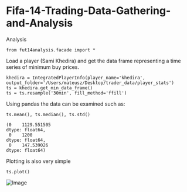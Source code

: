 Fifa-14-Trading-Data-Gathering-and-Analysis
============================================
Analysis
```
from fut14analysis.facade import *
```

Load a player (Sami Khedira) and get the data frame representing a time series of minimum buy prices. 

```
khedira = IntegratedPlayerInfo(player_name='khedira', output_folder='/Users/mateusz/Desktop/trader_data/player_stats')
ts = khedira.get_min_data_frame()
ts = ts.resample('30min', fill_method='ffill')
```

Using pandas the data can be examined such as:

```
ts.mean(), ts.median(), ts.std()
```




    (0    1129.551505
    dtype: float64,
     0    1200
    dtype: float64,
     0    147.539026
    dtype: float64)



Plotting is also very simple

```
ts.plot()
```

![Image](https://raw.githubusercontent.com/mateuszk87/Fifa-14-Trading-Data-Gathering-and-Analysis/master/img/stats_example.png?raw=true)
